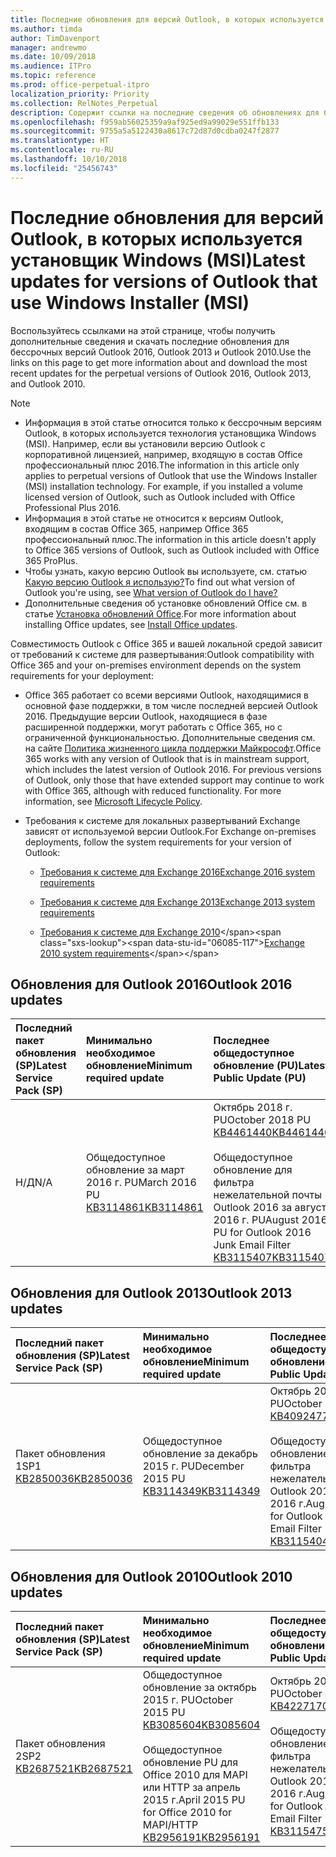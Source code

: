 ```yaml
---
title: Последние обновления для версий Outlook, в которых используется установщик Windows (MSI)
ms.author: timda
author: TimDavenport
manager: andrewmo
ms.date: 10/09/2018
ms.audience: ITPro
ms.topic: reference
ms.prod: office-perpetual-itpro
localization_priority: Priority
ms.collection: RelNotes_Perpetual
description: Содержит ссылки на последние сведения об обновлениях для бессрочных версий Outlook 2016, Outlook 2013 и Outlook 2010 для ИТ-специалистов
ms.openlocfilehash: f959ab56025359a9af925ed9a99029e551ffb133
ms.sourcegitcommit: 9755a5a5122430a8617c72d87d0cdba0247f2877
ms.translationtype: HT
ms.contentlocale: ru-RU
ms.lasthandoff: 10/10/2018
ms.locfileid: "25456743"
---
```

# <a name="latest-updates-for-versions-of-outlook-that-use-windows-installer-msi"></a><span data-ttu-id="06085-103">Последние обновления для версий Outlook, в которых используется установщик Windows (MSI)</span><span class="sxs-lookup"><span data-stu-id="06085-103">Latest updates for versions of Outlook that use Windows Installer (MSI)</span></span>

<span data-ttu-id="06085-104">Воспользуйтесь ссылками на этой странице, чтобы получить дополнительные сведения и скачать последние обновления для бессрочных версий Outlook 2016, Outlook 2013 и Outlook 2010.</span><span class="sxs-lookup"><span data-stu-id="06085-104">Use the links on this page to get more information about and download the most recent updates for the perpetual versions of Outlook 2016, Outlook 2013, and Outlook 2010.</span></span>
  
> [!NOTE]
> - <span data-ttu-id="06085-p101">Информация в этой статье относится только к бессрочным версиям Outlook, в которых используется технология установщика Windows (MSI). Например, если вы установили версию Outlook с корпоративной лицензией, например, входящую в состав Office профессиональный плюс 2016.</span><span class="sxs-lookup"><span data-stu-id="06085-p101">The information in this article only applies to perpetual versions of Outlook that use the Windows Installer (MSI) installation technology. For example, if you installed a volume licensed version of Outlook, such as Outlook included with Office Professional Plus 2016.</span></span>
> - <span data-ttu-id="06085-107">Информация в этой статье не относится к версиям Outlook, входящим в состав Office 365, например Office 365 профессиональный плюс.</span><span class="sxs-lookup"><span data-stu-id="06085-107">The information in this article doesn't apply to Office 365 versions of Outlook, such as Outlook included with Office 365 ProPlus.</span></span>
> - <span data-ttu-id="06085-108">Чтобы узнать, какую версию Outlook вы используете, см. статью [Какую версию Outlook я использую?](https://support.office.com/article/b3a9568c-edb5-42b9-9825-d48d82b2257c)</span><span class="sxs-lookup"><span data-stu-id="06085-108">To find out what version of Outlook you're using, see [What version of Outlook do I have?](https://support.office.com/article/b3a9568c-edb5-42b9-9825-d48d82b2257c)</span></span>
> - <span data-ttu-id="06085-109">Дополнительные сведения об установке обновлений Office см. в статье [Установка обновлений Office](https://support.office.com/article/2ab296f3-7f03-43a2-8e50-46de917611c5).</span><span class="sxs-lookup"><span data-stu-id="06085-109">For more information about installing Office updates, see [Install Office updates](https://support.office.com/article/2ab296f3-7f03-43a2-8e50-46de917611c5).</span></span> 
  
<span data-ttu-id="06085-110">Совместимость Outlook с Office 365 и вашей локальной средой зависит от требований к системе для развертывания:</span><span class="sxs-lookup"><span data-stu-id="06085-110">Outlook compatibility with Office 365 and your on-premises environment depends on the system requirements for your deployment:</span></span>
  
- <span data-ttu-id="06085-p102">Office 365 работает со всеми версиями Outlook, находящимися в основной фазе поддержки, в том числе последней версией Outlook 2016. Предыдущие версии Outlook, находящиеся в фазе расширенной поддержки, могут работать с Office 365, но с ограниченной функциональностью. Дополнительные сведения см. на сайте [Политика жизненного цикла поддержки Майкрософт](https://support.microsoft.com/lifecycle).</span><span class="sxs-lookup"><span data-stu-id="06085-p102">Office 365 works with any version of Outlook that is in mainstream support, which includes the latest version of Outlook 2016. For previous versions of Outlook, only those that have extended support may continue to work with Office 365, although with reduced functionality. For more information, see [Microsoft Lifecycle Policy](https://support.microsoft.com/lifecycle).</span></span>
    
- <span data-ttu-id="06085-114">Требования к системе для локальных развертываний Exchange зависят от используемой версии Outlook.</span><span class="sxs-lookup"><span data-stu-id="06085-114">For Exchange on-premises deployments, follow the system requirements for your version of Outlook:</span></span>
    
  - [<span data-ttu-id="06085-115">Требования к системе для Exchange 2016</span><span class="sxs-lookup"><span data-stu-id="06085-115">Exchange 2016 system requirements</span></span>](https://docs.microsoft.com/Exchange/plan-and-deploy/system-requirements)
    
  - [<span data-ttu-id="06085-116">Требования к системе для Exchange 2013</span><span class="sxs-lookup"><span data-stu-id="06085-116">Exchange 2013 system requirements</span></span>](https://technet.microsoft.com/en-us/library/aa996719%28v=exchg.150%29.aspx)
    
  - <span data-ttu-id="06085-117">[Требования к системе для Exchange 2010](https://docs.microsoft.com/previous-versions/office/exchange-server-2010/aa996719(v=exchg.141))</span><span class="sxs-lookup"><span data-stu-id="06085-117">[Exchange 2010 system requirements](https://docs.microsoft.com/previous-versions/office/exchange-server-2010/aa996719(v=exchg.141))</span></span>

   
## <a name="outlook-2016-updates"></a><span data-ttu-id="06085-118">Обновления для Outlook 2016</span><span class="sxs-lookup"><span data-stu-id="06085-118">Outlook 2016 updates</span></span>

|<span data-ttu-id="06085-119">**Последний пакет обновления (SP)**</span><span class="sxs-lookup"><span data-stu-id="06085-119">**Latest Service Pack (SP)**</span></span>|<span data-ttu-id="06085-120">**Минимально необходимое обновление**</span><span class="sxs-lookup"><span data-stu-id="06085-120">**Minimum required update**</span></span>|<span data-ttu-id="06085-121">**Последнее общедоступное обновление (PU)**</span><span class="sxs-lookup"><span data-stu-id="06085-121">**Latest Public Update (PU)**</span></span>|
|:-----|:-----|:-----|
|<span data-ttu-id="06085-122">Н/Д</span><span class="sxs-lookup"><span data-stu-id="06085-122">N/A</span></span>  <br/> |<span data-ttu-id="06085-123">Общедоступное обновление за март 2016 г. PU</span><span class="sxs-lookup"><span data-stu-id="06085-123">March 2016 PU</span></span> <br/>[<span data-ttu-id="06085-124">KB3114861</span><span class="sxs-lookup"><span data-stu-id="06085-124">KB3114861</span></span>](https://support.microsoft.com/help/3114861) <br/> |<span data-ttu-id="06085-125">Октябрь 2018 г. PU</span><span class="sxs-lookup"><span data-stu-id="06085-125">October 2018 PU</span></span> <br/>[<span data-ttu-id="06085-126">KB4461440</span><span class="sxs-lookup"><span data-stu-id="06085-126">KB4461440</span></span>](https://support.microsoft.com/help/4461440) <br/><br/> <span data-ttu-id="06085-127">Общедоступное обновление для фильтра нежелательной почты Outlook 2016 за август 2016 г. PU</span><span class="sxs-lookup"><span data-stu-id="06085-127">August 2016 PU for Outlook 2016 Junk Email Filter</span></span>  <br/>[<span data-ttu-id="06085-128">KB3115407</span><span class="sxs-lookup"><span data-stu-id="06085-128">KB3115407</span></span>](https://support.microsoft.com/help/3115407) <br/> |
   
## <a name="outlook-2013-updates"></a><span data-ttu-id="06085-129">Обновления для Outlook 2013</span><span class="sxs-lookup"><span data-stu-id="06085-129">Outlook 2013 updates</span></span>

|<span data-ttu-id="06085-130">**Последний пакет обновления (SP)**</span><span class="sxs-lookup"><span data-stu-id="06085-130">**Latest Service Pack (SP)**</span></span>|<span data-ttu-id="06085-131">**Минимально необходимое обновление**</span><span class="sxs-lookup"><span data-stu-id="06085-131">**Minimum required update**</span></span>|<span data-ttu-id="06085-132">**Последнее общедоступное обновление (PU)**</span><span class="sxs-lookup"><span data-stu-id="06085-132">**Latest Public Update (PU)**</span></span>|
|:-----|:-----|:-----|
|<span data-ttu-id="06085-133">Пакет обновления 1</span><span class="sxs-lookup"><span data-stu-id="06085-133">SP1</span></span>  <br/>[<span data-ttu-id="06085-134">KB2850036</span><span class="sxs-lookup"><span data-stu-id="06085-134">KB2850036</span></span>](https://go.microsoft.com/fwlink/p/?LinkId=512538) <br/> |<span data-ttu-id="06085-135">Общедоступное обновление за декабрь 2015 г. PU</span><span class="sxs-lookup"><span data-stu-id="06085-135">December 2015 PU</span></span> <br/>[<span data-ttu-id="06085-136">KB3114349</span><span class="sxs-lookup"><span data-stu-id="06085-136">KB3114349</span></span>](https://support.microsoft.com/kb/3114349) <br/> |<span data-ttu-id="06085-137">Октябрь 2018 г. PU</span><span class="sxs-lookup"><span data-stu-id="06085-137">October 2018 PU</span></span> <br/>[<span data-ttu-id="06085-138">KB4092477</span><span class="sxs-lookup"><span data-stu-id="06085-138">KB4092477</span></span>](https://support.microsoft.com/help/4092477) <br/><br/>  <span data-ttu-id="06085-139">Общедоступное обновление PU для фильтра нежелательной почты Outlook 2013 за август 2016 г.</span><span class="sxs-lookup"><span data-stu-id="06085-139">August 2016 PU for Outlook 2013 Junk Email Filter</span></span> <br/> [<span data-ttu-id="06085-140">KB3115404</span><span class="sxs-lookup"><span data-stu-id="06085-140">KB3115404</span></span>](https://support.microsoft.com/kb/3115404) <br/> |
   
## <a name="outlook-2010-updates"></a><span data-ttu-id="06085-141">Обновления для Outlook 2010</span><span class="sxs-lookup"><span data-stu-id="06085-141">Outlook 2010 updates</span></span>

|<span data-ttu-id="06085-142">**Последний пакет обновления (SP)**</span><span class="sxs-lookup"><span data-stu-id="06085-142">**Latest Service Pack (SP)**</span></span>|<span data-ttu-id="06085-143">**Минимально необходимое обновление**</span><span class="sxs-lookup"><span data-stu-id="06085-143">**Minimum required update**</span></span>|<span data-ttu-id="06085-144">**Последнее общедоступное обновление (PU)**</span><span class="sxs-lookup"><span data-stu-id="06085-144">**Latest Public Update (PU)**</span></span>|
|:-----|:-----|:-----|
|<span data-ttu-id="06085-145">Пакет обновления 2</span><span class="sxs-lookup"><span data-stu-id="06085-145">SP2</span></span> <br/>[<span data-ttu-id="06085-146">KB2687521</span><span class="sxs-lookup"><span data-stu-id="06085-146">KB2687521</span></span>](https://go.microsoft.com/fwlink/p/?LinkId=512542) <br/> |<span data-ttu-id="06085-147">Общедоступное обновление за октябрь 2015 г. PU</span><span class="sxs-lookup"><span data-stu-id="06085-147">October 2015 PU</span></span> <br/> [<span data-ttu-id="06085-148">KB3085604</span><span class="sxs-lookup"><span data-stu-id="06085-148">KB3085604</span></span>](https://support.microsoft.com/kb/3085604) <br/><br/>  <span data-ttu-id="06085-149">Общедоступное обновление PU для Office 2010 для MAPI или HTTP за апрель 2015 г.</span><span class="sxs-lookup"><span data-stu-id="06085-149">April 2015 PU for Office 2010 for MAPI/HTTP</span></span> <br/> [<span data-ttu-id="06085-150">KB2956191</span><span class="sxs-lookup"><span data-stu-id="06085-150">KB2956191</span></span>](https://support.microsoft.com/en-us/help/2956191/april-14-2015-update-for-office-2010-kb2956191) <br/> |<span data-ttu-id="06085-151">Октябрь 2018 г. PU</span><span class="sxs-lookup"><span data-stu-id="06085-151">October 2018 PU</span></span> <br/>[<span data-ttu-id="06085-152">KB4227170</span><span class="sxs-lookup"><span data-stu-id="06085-152">KB4227170</span></span>](https://support.microsoft.com/help/4227170) <br/><br/>  <span data-ttu-id="06085-153">Общедоступное обновление PU для фильтра нежелательной почты Outlook 2010 за август 2016 г.</span><span class="sxs-lookup"><span data-stu-id="06085-153">August 2016 PU for Outlook 2010 Junk Email Filter</span></span> <br/> [<span data-ttu-id="06085-154">KB3115475</span><span class="sxs-lookup"><span data-stu-id="06085-154">KB3115475</span></span>](https://support.microsoft.com/kb/3115475) <br/> |
   

